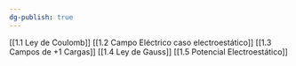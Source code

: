 ```yaml
---
dg-publish: true
---
```

[[1.1 Ley de Coulomb]]
[[1.2 Campo Eléctrico caso electroestático]]
[[1.3 Campos de +1 Cargas]]
[[1.4 Ley de Gauss]]
[[1.5 Potencial Electroestático]]